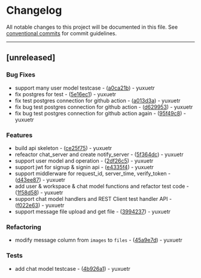 # Changelog

All notable changes to this project will be documented in this file. See [conventional commits](https://www.conventionalcommits.org/) for commit guidelines.

---
## [unreleased]

### Bug Fixes

- support many user model testcase - ([a0ca21b](https://github.com/yuxuetr/chat/commit/a0ca21b2a1589a3b92da6e474179966d89c44f85)) - yuxuetr
- fix postgres for test - ([5e16ec1](https://github.com/yuxuetr/chat/commit/5e16ec18bfdf6721338034a4f3450251918e4e1e)) - yuxuetr
- fix test postgres connection for github action - ([a013d3a](https://github.com/yuxuetr/chat/commit/a013d3ae078ab4324ca1a1a8ff9e6e3172ccfd22)) - yuxuetr
- fix bug test postgres connection for github action - ([d629953](https://github.com/yuxuetr/chat/commit/d62995393f9928adb9f20515840f6ea462be7f90)) - yuxuetr
- fix bug test postgres connection for github action again - ([95f49c8](https://github.com/yuxuetr/chat/commit/95f49c86faedd977987dac17940ecbe1555a6b11)) - yuxuetr

### Features

- build api skeleton - ([ce25f75](https://github.com/yuxuetr/chat/commit/ce25f759863b47b89fa219d3b607f1c989981956)) - yuxuetr
- refeactor chat_server and create notify_server - ([5f364dc](https://github.com/yuxuetr/chat/commit/5f364dcdede21e7dc94b7686b70d12d3235c76c9)) - yuxuetr
- support user model and operation - ([2df26c5](https://github.com/yuxuetr/chat/commit/2df26c542c7f22e0f7050a438dd8d348242c03c7)) - yuxuetr
- support jwt for signup & signin api - ([e4335f4](https://github.com/yuxuetr/chat/commit/e4335f4993fe6679e10c2afc34a74c6ede261109)) - yuxuetr
- support middlerware for request_id, server_time, verify_token - ([d43ee87](https://github.com/yuxuetr/chat/commit/d43ee879dbbc1bb943d8abe1019cc95a9f96844d)) - yuxuetr
- add user & workspace & chat model functions and refactor test code - ([1f58d58](https://github.com/yuxuetr/chat/commit/1f58d580d859d9fb066488f08fec5633c83fa93a)) - yuxuetr
- support chat model handlers and REST Client test handler API - ([f022e63](https://github.com/yuxuetr/chat/commit/f022e636fd6e4a9a4563153be974f0e58d1e48c8)) - yuxuetr
- support message file upload and get file - ([3994237](https://github.com/yuxuetr/chat/commit/39942372b4ebe57c0206f6f8a6d0c04ec5adf20e)) - yuxuetr

### Refactoring

- modify message column from `images` to `files` - ([45a9e7d](https://github.com/yuxuetr/chat/commit/45a9e7dcead0b6b75fa6cdd2dbde7508991154ed)) - yuxuetr

### Tests

- add chat model testcase - ([4b926a1](https://github.com/yuxuetr/chat/commit/4b926a11daa7f5608e6e88c2d6fe8f3fd2eb1d7d)) - yuxuetr

<!-- generated by git-cliff -->
